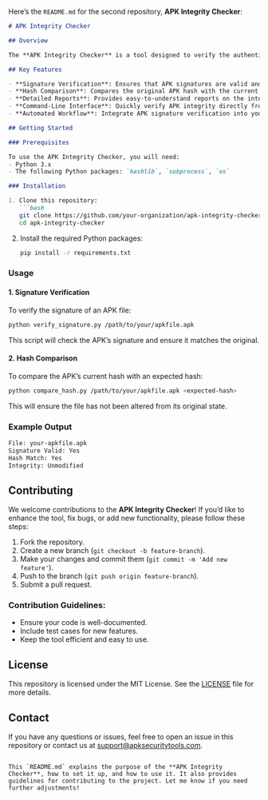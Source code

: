 Here’s the `README.md` for the second repository, **APK Integrity Checker**:

```markdown
# APK Integrity Checker

## Overview

The **APK Integrity Checker** is a tool designed to verify the authenticity and integrity of APK files. By validating APK signatures and performing hash comparisons, this tool ensures that APK files have not been tampered with after modification. This repository provides the necessary scripts and resources to help developers and users verify the safety of their APKs.

## Key Features

- **Signature Verification**: Ensures that APK signatures are valid and have not been altered.
- **Hash Comparison**: Compares the original APK hash with the current version to detect unauthorized changes.
- **Detailed Reports**: Provides easy-to-understand reports on the integrity status of APK files.
- **Command-Line Interface**: Quickly verify APK integrity directly from your terminal.
- **Automated Workflow**: Integrate APK signature verification into your development pipeline for continuous monitoring.

## Getting Started

### Prerequisites

To use the APK Integrity Checker, you will need:
- Python 3.x
- The following Python packages: `hashlib`, `subprocess`, `os`

### Installation

1. Clone this repository:
   ```bash
   git clone https://github.com/your-organization/apk-integrity-checker.git
   cd apk-integrity-checker
   ```

2. Install the required Python packages:
   ```bash
   pip install -r requirements.txt
   ```

### Usage

#### 1. **Signature Verification**
To verify the signature of an APK file:
```bash
python verify_signature.py /path/to/your/apkfile.apk
```

This script will check the APK’s signature and ensure it matches the original.

#### 2. **Hash Comparison**
To compare the APK’s current hash with an expected hash:
```bash
python compare_hash.py /path/to/your/apkfile.apk <expected-hash>
```

This will ensure the file has not been altered from its original state.

### Example Output

```bash
File: your-apkfile.apk
Signature Valid: Yes
Hash Match: Yes
Integrity: Unmodified
```

## Contributing

We welcome contributions to the **APK Integrity Checker**! If you’d like to enhance the tool, fix bugs, or add new functionality, please follow these steps:

1. Fork the repository.
2. Create a new branch (`git checkout -b feature-branch`).
3. Make your changes and commit them (`git commit -m 'Add new feature'`).
4. Push to the branch (`git push origin feature-branch`).
5. Submit a pull request.

### Contribution Guidelines:
- Ensure your code is well-documented.
- Include test cases for new features.
- Keep the tool efficient and easy to use.

## License

This repository is licensed under the MIT License. See the [LICENSE](LICENSE) file for more details.

## Contact

If you have any questions or issues, feel free to open an issue in this repository or contact us at [support@apksecuritytools.com](mailto:support@apksecuritytools.com).

```

This `README.md` explains the purpose of the **APK Integrity Checker**, how to set it up, and how to use it. It also provides guidelines for contributing to the project. Let me know if you need further adjustments!
